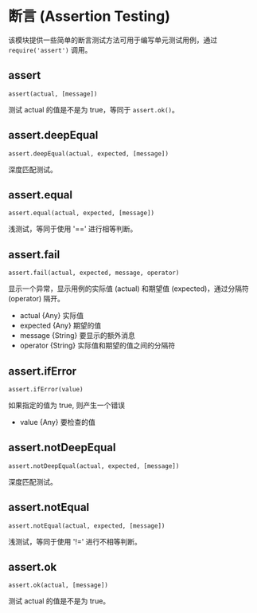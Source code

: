 # 断言 (Assertion Testing)

该模块提供一些简单的断言测试方法可用于编写单元测试用例，通过 `require('assert')` 调用。

## assert

    assert(actual, [message])

测试 actual 的值是不是为 true，等同于 `assert.ok()`。

## assert.deepEqual

    assert.deepEqual(actual, expected, [message])

深度匹配测试。

## assert.equal

    assert.equal(actual, expected, [message])

浅测试，等同于使用 '==' 进行相等判断。

## assert.fail

    assert.fail(actual, expected, message, operator)

显示一个异常，显示用例的实际值 (actual) 和期望值 (expected)，通过分隔符 (operator) 隔开。

- actual {Any} 实际值
- expected {Any} 期望的值
- message {String} 要显示的额外消息
- operator {String} 实际值和期望的值之间的分隔符

## assert.ifError

    assert.ifError(value)

如果指定的值为 true, 则产生一个错误

- value {Any} 要检查的值


## assert.notDeepEqual

    assert.notDeepEqual(actual, expected, [message])

深度匹配测试。

## assert.notEqual

    assert.notEqual(actual, expected, [message])

浅测试，等同于使用 '!=' 进行不相等判断。

## assert.ok

    assert.ok(actual, [message])

测试 actual 的值是不是为 true。
